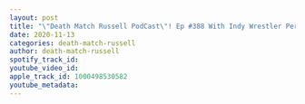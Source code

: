 ```yaml
---
layout: post
title: "\"Death Match Russell PodCast\"! Ep #388 With Indy Wrestler Percy Drews Tune In!"
date: 2020-11-13
categories: death-match-russell
author: death-match-russell
spotify_track_id: 
youtube_video_id: 
apple_track_id: 1000498530582
youtube_metadata: 
---
```

